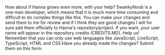How about if Hanna grows even more, with your help? SwankyNoob is a one-man developer, which means that it is much more time consuming and difficult to do complex things like this. You can make your changes and send them to me for review and if I think they are good changes I will for sure add them officially to Hanna's repository/project. If you want, your user name will appear in the repository credits (CREDITS.MD). Help us! Remember that you can only use web languages like JavaScript, LiveScript, TypeScript, HTML and CSS.Have you already made the changes? Submit them on this form:
